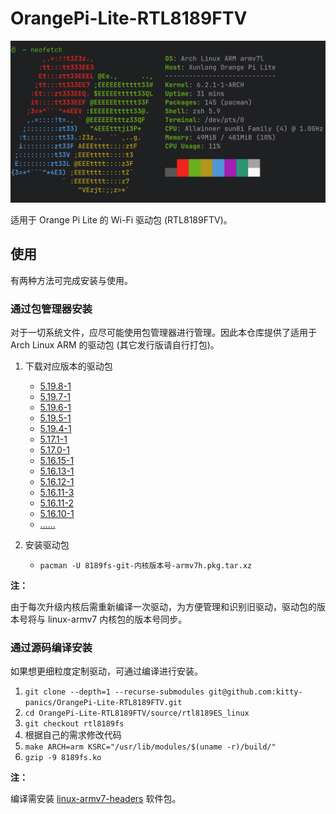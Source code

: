 # OrangePi-Lite-RTL8189FTV

![OrangePi-Lite](.docs/img/logo.png)

适用于 Orange Pi Lite 的 Wi-Fi 驱动包 (RTL8189FTV)。

## 使用

有两种方法可完成安装与使用。

### 通过包管理器安装

对于一切系统文件，应尽可能使用包管理器进行管理。因此本仓库提供了适用于 Arch Linux ARM
的驱动包 (其它发行版请自行打包)。

1. 下载对应版本的驱动包
    - [5.19.8-1]
    - [5.19.7-1]
    - [5.19.6-1]
    - [5.19.5-1]
    - [5.19.4-1]
    - [5.17.1-1]
    - [5.17.0-1]
    - [5.16.15-1]
    - [5.16.13-1]
    - [5.16.12-1]
    - [5.16.11-3]
    - [5.16.11-2]
    - [5.16.10-1]
    - [......]

2. 安装驱动包
    - `pacman -U 8189fs-git-内核版本号-armv7h.pkg.tar.xz`

[5.19.8-1]: binary/5.19.8-1/8189fs-git-5.19.8-1-armv7h.pkg.tar.xz
[5.19.7-1]: binary/5.19.7-1/8189fs-git-5.19.7-1-armv7h.pkg.tar.xz
[5.19.6-1]: binary/5.19.6-1/8189fs-git-5.19.6-1-armv7h.pkg.tar.xz
[5.19.5-1]: binary/5.19.5-1/8189fs-git-5.19.5-1-armv7h.pkg.tar.xz
[5.19.4-1]: binary/5.19.4-1/8189fs-git-5.19.4-1-armv7h.pkg.tar.xz
[5.17.1-1]: binary/5.17.1-1/8189fs-git-5.17.1-1-armv7h.pkg.tar.xz
[5.17.0-1]: binary/5.17.0-1/8189fs-git-5.17.0-1-armv7h.pkg.tar.xz
[5.16.15-1]: binary/5.16.15-1/8189fs-git-5.16.15-1-armv7h.pkg.tar.xz
[5.16.13-1]: binary/5.16.13-1/8189fs-git-5.16.13-1-armv7h.pkg.tar.xz
[5.16.12-1]: binary/5.16.12-1/8189fs-git-5.16.12-1-armv7h.pkg.tar.xz
[5.16.11-3]: binary/5.16.11-3/8189fs-git-5.16.11-3-armv7h.pkg.tar.xz
[5.16.11-2]: binary/5.16.11-2/8189fs-git-5.16.11-2-armv7h.pkg.tar.xz
[5.16.10-1]: binary/5.16.10-1/8189fs-git-5.16.10-1-armv7h.pkg.tar.xz
[......]: binary

**注：**

由于每次升级内核后需重新编译一次驱动，为方便管理和识别旧驱动，驱动包的版本号将与 linux-armv7
内核包的版本号同步。

### 通过源码编译安装

如果想更细粒度定制驱动，可通过编译进行安装。

1. `git clone --depth=1 --recurse-submodules git@github.com:kitty-panics/OrangePi-Lite-RTL8189FTV.git`
2. `cd OrangePi-Lite-RTL8189FTV/source/rtl8189ES_linux`
3. `git checkout rtl8189fs`
4. 根据自己的需求修改代码
5. `make ARCH=arm KSRC="/usr/lib/modules/$(uname -r)/build/"`
6. `gzip -9 8189fs.ko`

**注：**

编译需安装 [linux-armv7-headers] 软件包。

[linux-armv7-headers]: https://archlinuxarm.org/packages/armv7h/linux-armv7-headers

